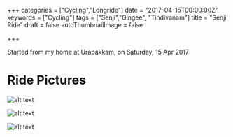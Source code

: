+++
categories = ["Cycling","Longride"]
date = "2017-04-15T00:00:00Z"
keywords = ["Cycling"]
tags = ["Senji","Gingee", "Tindivanam"]
title = "Senji Ride"
draft = false
autoThumbnailImage = false

+++

Started from my home at Urapakkam, on Saturday, 15 Apr 2017
<!--more-->

# Ride Pictures

![alt text](https://res.cloudinary.com/sajuthankappan/image/upload/c_scale,w_1280/v1492334300/DSC02929_ryfli1.jpg "Sun Rise")

![alt text](https://res.cloudinary.com/sajuthankappan/image/upload/c_scale,w_1920/v1492333155/senji-cycles.jpg "Cycles")

![alt text](https://res.cloudinary.com/sajuthankappan/image/upload/c_scale,w_1920/v1492333919/senji-nongu.jpg "Nongu")
